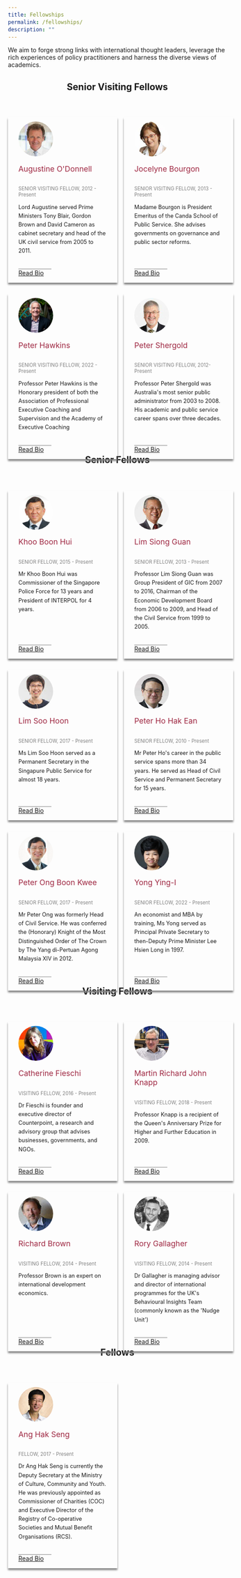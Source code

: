 ```yaml
---
title: Fellowships
permalink: /fellowships/
description: ""
---
```

<style>

	.header-fellows-middle {
		text-align:center;
	
	
	}

	.grid-container {
		display: grid; 
		grid-template-columns: 50% 50%;
		grid-column-gap: 15px;
		margin-bottom: 5%;
	}
	
	.fellow-card {
	
	box-shadow: 0px 4px 4px 0px grey;
	margin-top: 40px;
	position:relative;	
	height: 100%;
	box-sizing: border-box;
	padding: 10px;
	
	
	
	}
	
	.fellowship-card-text {
		
		margin-left: 1em;
		margin-right: 1em;
	}
	
	.fellow-summary {
		font-size:0.9em;
	  line-height: 1.6;
		margin-bottom: 1em;
	}
	
	.card-link {
		border-top: 1px solid grey;
		width:30%;
	  position: absolute;
		bottom: 0;
		margin-bottom: 1em;
		margin-left: 1em;
	 
	
	}
	
	
	
.fellow-duration{
		font-size:0.8em;
		color:grey;
	
	}

.fellowship-image {
	width: 80px !important;
	height: 80px !important; 
	border-radius: 50%;
	float: left;
	margin-left: 1em !important;
	}
	
.fellow-name {
	font-size: 1.25em;
	color: #9F2943;
	}
	
	.fellowship-text {
		display: flex;
		flex-direction: column;
	}
	
	.fellowship-image-div{
		float: left;
	
	
	}
	
/* Below is the CSS for the modal. */
.modal-window {
      position: fixed;
      background-color: rgba(200, 200, 200, 0.75);
      top: 0;
      right: 0;
      bottom: 0;
      left: 0;
      z-index: 999;
      opacity: 0;
      pointer-events: none;
      -webkit-transition: all 0.3s;
      -moz-transition: all 0.3s;
      transition: all 0.3s;
    }
    
.modal-window:target {
      opacity: 1;
      pointer-events: auto;
    }
    
.modal-window > div {
      width: 70%;
			height: 70%;
      position: relative;
      margin: 10% auto;
      padding: 2rem;
      background: #fff;
      color: #444;
    }
    
.modal-window header {
      font-weight: bold;
    }
    
.modal-close {
      color: #aaa;
      line-height: 50px;
      font-size: 80%;
      position: absolute;
      right: 0;
      text-align: center;
      top: 0;
      width: 70px;
      text-decoration: none;
    }
    
.modal-close:hover {
      color: #000;
    }
    
.modal-window h1 {
      font-size: 150%;
      margin: 0 0 15px;
    }	

/*Below is the mobile query*/	

@media only screen and (max-width: 600px) {
	.grid-container {
		display: block;
	}
	.card-link {
		position: static;
	}
}		
	
</style>


<p>We aim to forge strong links with international thought leaders, leverage the rich experiences of policy practitioners and harness the diverse views of academics.</p>

<h2 class="header-fellows-middle">Senior Visiting Fellows</h2>
<div class="grid-container">
<div class="fellow-card">
<!-- Below is the HTML that is contained inside the card.-->		
<div class="fellowship-text">
	<div class="fellowship-image-div">
	<img class="fellowship-image" src="/images/FellowshipImages/Fellowships_Augustine_Odonnell_2x6.jpg">
	</div>
			<div class="fellowship-card-text"><p class="fellow-name">Augustine O'Donnell</p></div>
				<div class="fellowship-card-text"><p class="fellow-duration">SENIOR VISITING FELLOW, 2012 - Present</p></div>
						<div class="fellowship-card-text"><div class="fellow-summary">Lord Augustine served Prime Ministers Tony Blair, Gordon Brown and David Cameron as cabinet secretary and head of the UK civil service from 2005 to 2011.</div>
	</div>
	<div class="fellowship-card-text card-link">
			<a href="/fellowship-members-bios/augustine-o-donnell">Read Bio</a></div>
</div>
		
</div>

	
<!-- 2nd Senior Fellowship Card Card -->	
<div class="fellow-card">
<div class="fellowship-text">
	<div class="fellowship-image-div">
	<img class="fellowship-image" src="/images/FellowshipImages/fellowships_jocelyne_bourgon_2x.jpg">
	</div>
			<div class="fellowship-card-text"><p class="fellow-name">Jocelyne Bourgon</p></div>
				<div class="fellowship-card-text"><p class="fellow-duration">SENIOR VISITING FELLOW, 2013 - Present</p></div>
						<div class="fellowship-card-text"><div class="fellow-summary">Madame Bourgon is President Emeritus of the Canda School of Public Service. She advises governments on governance and public sector reforms.</div></div>
	<div class="fellowship-card-text card-link">
		<a href="/fellowship-members-bios/jocelyne-bourgon">Read Bio</a>				
	</div>		
	</div>
</div>
</div>
<!-- Second Layer-->
<div class="grid-container">
	<div class="fellow-card">
<!-- Below is the HTML that is contained inside the card.-->		
		
<div class="fellowship-text">
	<div class="fellowship-image-div">
			<img class="fellowship-image" src="/images/FellowshipImages/peterhawkins.png">
	</div>
		<div class="fellowship-card-text"><p class="fellow-name">Peter Hawkins</p></div>
				<div class="fellowship-card-text"><p class="fellow-duration">SENIOR VISITING FELLOW, 2022 - Present</p></div>
						<div class="fellowship-card-text"><div class="fellow-summary">Professor Peter Hawkins is the Honorary president of both the Association of Professional Executive Coaching and Supervision and the Academy of Executive Coaching</div></div>
		<div class="fellowship-card-text card-link">
			<a href="/fellowship-members-bios/peter-hawkins">Read Bio</a>
	</div>
		
</div>
</div>



<div class="fellow-card">
<!-- Below is the HTML that is contained inside the card.-->		
<div class="fellowship-text">
	<div class="fellowship-image-div">
	<img class="fellowship-image" src="/images/FellowshipImages/fellowships-peter-shergold@2x.jpg">
	</div>
			<div class="fellowship-card-text"><p class="fellow-name">Peter Shergold</p></div>
				<div class="fellowship-card-text"><p class="fellow-duration">SENIOR VISITING FELLOW, 2012- Present</p></div>
						<div class="fellowship-card-text"><div class="fellow-summary">Professor Peter Shergold was Australia's most senior public administrator from 2003 to 2008. His academic and public service career spans over three decades.</div></div>
		<div class="fellowship-card-text card-link">
			<a href="/fellowship-members-bios/peter-shergold">Read Bio</a>
	</div>
	</div>
</div>
</div>

	
<!--Start of the Senior Fellows Card-->
<h2 class="header-fellows-middle">Senior Fellows</h2>
<div class="grid-container">
<!-- Place khoo boon hui here-->
	<div class="fellow-card">
<!-- Below is the HTML that is contained inside the card.-->		
<div class="fellowship-text">
	<div class="fellowship-image-div">
	<img class="fellowship-image" src="/images/FellowshipImages/Fellowships_Khoo_Boon_Hui_2x.jpg">
	</div>
			<div class="fellowship-card-text"><p class="fellow-name">Khoo Boon Hui</p></div>
				<div class="fellowship-card-text"><p class="fellow-duration">SENIOR FELLOW, 2015 - Present</p></div>
						<div class="fellowship-card-text"><div class="fellow-summary">Mr Khoo Boon Hui was Commissioner of the Singapore Police Force for 13 years and President of INTERPOL for 4 years.</div></div>
<div class="fellowship-card-text card-link">
<a href="/fellowship-members-bios/khoo-boon-hui">Read Bio</a>
	 </div>								
  </div>
 </div>

<div class="fellow-card">
<!-- Below is the HTML that is contained inside the card.-->		
<div class="fellowship-text">
	<div class="fellowship-image-div">
	<img class="fellowship-image" src="/images/FellowshipImages/fellowships-lim-siong-guan@2x.jpg">
	</div>
			<div class="fellowship-card-text"><p class="fellow-name">Lim Siong Guan</p></div>
				<div class="fellowship-card-text"><p class="fellow-duration">SENIOR FELLOW, 2013 - Present</p></div>
						<div class="fellowship-card-text"><div class="fellow-summary">Professor Lim Siong Guan was Group President of GIC from 2007 to 2016, Chairman of the Economic Development Board from 2006 to 2009, and Head of the Civil Service from 1999 to 2005.</div>
	</div>
		<div class="fellowship-card-text card-link">
			<a href="/fellowship-members-bios/lim-siong-guan">Read Bio</a>
			</div>
	</div>
</div>	
	
	

</div>

<!-- Second layer of Senior Fellows-->

<div class="grid-container">
<div class="fellow-card">
<!-- Below is the HTML that is contained inside the card.-->		
	<div class="fellowship-text">
		<div class="fellowship-image-div">
			<img class="fellowship-image" src="/images/FellowshipImages/fellowships-lim-soo-hoon@2x.jpg">
		</div>
			<div class="fellowship-card-text"><p class="fellow-name">Lim Soo Hoon</p></div>
				<div class="fellowship-card-text"><p class="fellow-duration">SENIOR FELLOW, 2017 - Present</p></div>
						<div class="fellowship-card-text"><div class="fellow-summary">Ms Lim Soo Hoon served as a Permanent Secretary in the Singapure Public Service for almost 18 years.</div></div>
		<div class="fellowship-card-text card-link">
			<a href="/fellowship-members-bios/lim-soo-hoon">Read Bio</a>
		</div>						
  </div>
	</div>

<div class="fellow-card">
<!-- Below is the HTML that is contained inside the card.-->		
<div class="fellowship-text">
	<div class="fellowship-image-div">
	<img class="fellowship-image" src="/images/FellowshipImages/fellowships-peter-ho-hak-ean@2x.jpg">
	</div>
			<div class="fellowship-card-text"><p class="fellow-name">Peter Ho Hak Ean</p></div>
				<div class="fellowship-card-text"><p class="fellow-duration">SENIOR FELLOW, 2010 - Present</p></div>
						<div class="fellowship-card-text"><div class="fellow-summary">Mr Peter Ho's career in the public service spans more than 34 years. He served as Head of Civil Service and Permanent Secretary for 15 years.</div></div>
		<div class="fellowship-card-text card-link">
			<a href="/fellowship-members-bios/peter-ho-hak-ean">Read Bio</a>
			</div>
		</div>
	</div>


</div>

<!-- Third layer of Senior Fellows.-->
<div class="grid-container">


<div class="fellow-card">
<!-- Below is the HTML that is contained inside the card.-->		
	<div class="fellowship-text">
		<div class="fellowship-image-div">
			<img class="fellowship-image" src="/images/FellowshipImages/peterongboonkwee.png">
		</div>
			<div class="fellowship-card-text"><p class="fellow-name">Peter Ong Boon Kwee</p></div>
				<div class="fellowship-card-text"><p class="fellow-duration">SENIOR FELLOW, 2017 - Present</p></div>
						<div class="fellowship-card-text"><div class="fellow-summary">Mr Peter Ong was formerly Head of Civil Service. He was conferred the (Honorary) Knight of the Most Distinguished Order of The Crown by The Yang di-Pertuan Agong Malaysia XIV in 2012.</div></div>
	<div class="fellowship-card-text card-link">
			<a href="/fellowship-members-bios/peter-ong-boon-kwee">Read Bio</a>
		</div>				
  </div>
</div>

<div class="fellow-card">
<!-- Below is the HTML that is contained inside the card.-->		
	<div class="fellowship-text">
		<div class="fellowship-image-div">
			<img class="fellowship-image" src="/images/FellowshipImages/ps-ying-i.jpg">
		</div>
			<div class="fellowship-card-text"><p class="fellow-name">Yong Ying-I</p></div>
				<div class="fellowship-card-text"><p class="fellow-duration">SENIOR FELLOW, 2022 - Present</p></div>
						<div class="fellowship-card-text"><div class="fellow-summary">An economist and MBA by training, Ms Yong served as Principal Private Secretary to then-Deputy Prime Minister Lee Hsien Long in 1997.</div></div>
	<div class="fellowship-card-text card-link">
			<a href="/fellowship-members-bios/yong-ying">Read Bio</a>
		</div>
  </div>
</div>

</div>

<!-- Start of Visiting fellows.-->

<h2 class="header-fellows-middle">Visiting Fellows</h2>
<div class="grid-container">
<div class="fellow-card">
<!-- Below is the HTML that is contained inside the card.-->		
<div class="fellowship-text">
	<div class="fellowship-image-div">
	 <img class="fellowship-image" src="/images/FellowshipImages/fellowships_catherine_fieschi_2x.jpg">
	</div>
			<div class="fellowship-card-text"><p class="fellow-name">Catherine Fieschi</p></div>
				<div class="fellowship-card-text"><p class="fellow-duration">VISITING FELLOW, 2016 - Present</p></div>
						<div class="fellowship-card-text"><div class="fellow-summary">Dr Fieschi is founder and executive director of Counterpoint, a research and advisory group that advises businesses, governments, and NGOs.</div></div>
			<div class="fellowship-card-text card-link">
				<a href="/fellowship-members-bios/catherine-fieschi">Read Bio</a>
		</div>					
	 </div>
</div>
	
	
<div class="fellow-card">
<!-- Below is the HTML that is contained inside the card.-->		
	<div class="fellowship-text">
		<div class="fellowship-image-div">
			<img class="fellowship-image" src="/images/FellowshipImages/profknapp.png">
		</div>
			<div class="fellowship-card-text"><p class="fellow-name">Martin Richard John Knapp</p></div>
				<div class="fellowship-card-text"><p class="fellow-duration">VISITING FELLOW, 2018 - Present</p></div>
						<div class="fellowship-card-text"><div class="fellow-summary">Professor Knapp is a recipient of the Queen's Anniversary Prize for Higher and Further Education in 2009.</div></div>
		<div class="fellowship-card-text card-link">
			<a href="/fellowship-members-bios/martin-richard-john-knapp">Read Bio</a>
		</div>			
	</div>
</div>






</div>


<!-- Second layer of Visiting Fellows.-->
<div class="grid-container">
<div class="fellow-card">
<!-- Below is the HTML that is contained inside the card.-->		
<div class="fellowship-text">
	<div class="fellowship-image-div">
	<img class="fellowship-image" src="/images/FellowshipImages/fellowships-richard-brown@2x.jpg">
	</div>
			<div class="fellowship-card-text"><p class="fellow-name">Richard Brown</p></div>
				<div class="fellowship-card-text"><p class="fellow-duration">VISITING FELLOW, 2014 - Present</p></div>
						<div class="fellowship-card-text"><div class="fellow-summary">Professor Brown is an expert on international development economics.</div></div>
	<div class="fellowship-card-text card-link">
			<a href="/fellowship-members-bios/richard-brown">Read Bio</a>
			</div>						
		</div>
	</div>

	
	
<div class="fellow-card">
<!-- Below is the HTML that is contained inside the card.-->		
<div class="fellowship-text">
	<div class="fellowship-image-div">
			<img class="fellowship-image" src="/images/FellowshipImages/fellowships-rory-gallagher@2x.jpg">
			</div>
			<div class="fellowship-card-text"><p class="fellow-name">Rory Gallagher</p></div>
				<div class="fellowship-card-text"><p class="fellow-duration">VISITING FELLOW, 2014 - Present</p></div>
						<div class="fellowship-card-text"><div class="fellow-summary">Dr Gallagher is managing advisor and director of international programmes for the UK's Behavioural Insights Team (commonly known as the 'Nudge Unit')</div></div>
	<div class="fellowship-card-text card-link">
			<a href="/fellowship-members-bios/rory-gallagher">Read Bio</a>
			</div>	
		</div>
	</div>
</div>

<h2 class="header-fellows-middle">Fellows</h2>
<div class="grid-container">


<div class="fellow-card">
<!-- Below is the HTML that is contained inside the card.-->		
<div class="fellowship-text">
	<div class="fellowship-image-div">
		<img class="fellowship-image" src="/images/FellowshipImages/fellowships_anghakseng_2x.jpg">
	</div>
<div class="fellowship-card-text"><p class="fellow-name">Ang Hak Seng</p></div>
				<div class="fellowship-card-text"><p class="fellow-duration">FELLOW, 2017 - Present</p></div>
						<div class="fellowship-card-text"><div class="fellow-summary">Dr Ang Hak Seng is currently the Deputy Secretary at the Ministry of Culture, Community and Youth. He was previously appointed as Commissioner of Charities (COC) and Executive Director of the Registry of Co-operative Societies and Mutual Benefit Organisations (RCS).</div>
	</div>
	<div class="fellowship-card-text card-link">
			<a href="/fellowship-members-bios/ang-hak-seng">Read Bio</a>
			</div>
	</div>
</div>
















</div>